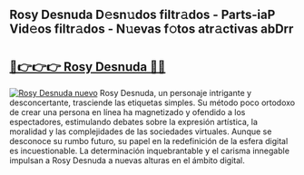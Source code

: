 ## Rosy Desnuda D𝚎sn𝚞dos filtr𝚊dos - Parts-iaP Vid𝚎os filtr𝚊dos - N𝚞evas f𝚘tos atr𝚊ctivas abDrr

# <h2><a href="http://mb3kxn.tromn.icu/?c=Rosy+Desnuda">🔗👉👉👉 Rosy Desnuda 🔗🔗</a></h2>

[![Rosy Desnuda nuevo](https://i.imgur.com/pEAQMta.gif)](http://mb3kxn.tromn.icu/?c=Rosy+Desnuda)
Rosy Desnuda, un personaje intrigante y desconcertante, trasciende las etiquetas simples. Su método poco ortodoxo de crear una persona en línea ha magnetizado y ofendido a los espectadores, estimulando debates sobre la expresión artística, la moralidad y las complejidades de las sociedades virtuales. Aunque se desconoce su rumbo futuro, su papel en la redefinición de la esfera digital es incuestionable. La determinación inquebrantable y el carisma innegable impulsan a Rosy Desnuda a nuevas alturas en el ámbito digital.
